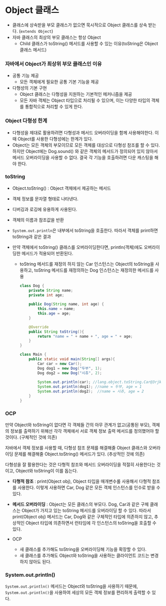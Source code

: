 # Object 클래스
- 클래스에 상속받을 부모 클래스가 없으면 묵시적으로 Object 클래스를 상속 받는다.
  (`extends Object`)
- 자바 클래스의 최상의 부모 클래스는 항상 Object
    - Child 클래스가 toString() 메서드를 사용할 수 있는 이유(toString은 Object 클래스 메서드)

### 자바에서 Object가 최상위 부모 클래스인 이유
- 공통 기능 제공
  - 모든 객체에게 필요한 공통 기본 기능을 제공
- 다형성의 기본 구현
  - Object 클래스는 다형성을 지원하는 기본적인 메커니즘을 제공
  - 모든 자바 객체는 Object 타입으로 처리될 수 있으며, 이는 다양한 타입의 객체를 통합적으로 처리할 수 있게 한다.

### Object 다형성 한계
- 다형성을 제대로 활용하려면 다형성과 메서드 오버라이딩을 함께 사용해야한다. 이때 Object를 사용한 다형성에는 한계가 있다.
- Object는 모든 객체의 부모이므로 모든 객체를 대상으로 다형성 참조를 할 수 있다. 하지만 Object에는 Dog.sound() 와 같은 객체의 메서드가 정의되어 있지 않아서 메서드 오버라이딩을 사용할 수 없다. 결국 각 기능을 호출하려면 다운 캐스팅을 해야 한다.

### toString
- Object.toString() : Object 객체에서 제공하는 메서드
- 객체 정보를 문자열 형태로 나타낸다.
- 디버깅과 로깅에 유용하게 사용된다.
- 객체의 이름과 참조값을 반환
- `System.out.println`은 내부에서 toString을 호출한다. 따라서 객체를 print하면 toString과 같은 결과

- 만약 객체에서 toString() 클래스를 오버라이딩한다면, println(객체)에도 오버라이딩한 메서드가 적용되어 반환된다.
  - toString 메서드를 재정의 하지 않는 Car 인스턴스는 Object의 toString을 사용하고, toString 메서드를 재정의하는 Dog 인스턴스는 재정의한 메서드를 사용

    ```java
    class Dog {
    	private String name;
    	private int age;
    	
    	public Dog(String name, int age) {
    		this.name = name;
    		this.age = age;
    	}
    
    	@Override
    	public String toString(){
    		return "name = " + name + ", age = " + age;
    	}
    }
    
    class Main {
    	public static void main(String[] args){
    		Car car = new Car();
    		Dog dog1 = new Dog("두부", 1);
    		Dog dog2 = new Dog("시츄", 2);
    		
    		System.out.println(car); //lang.object.toString.Car@3rjk23525
    		System.out.println(dog1); //name = 두부, age = 1
    		System.out.println(dog2);  //name = 시츄, age = 2
    	}
    }
    ```
### OCP
만약 Object와 toString이 없다면 각 객체들 간의 아무 관계가 없고(공통된 부모), 객체의 정보를 출력하기 위해선 각각 객체에서 서로 객체 정보 출력 메서드를 정의했어야 할 것이다. (구체적인 것에 의존)

자바에서 객체 정보를 사용할 때, 다형성 참조 문제를 해결해줄 Object 클래스와 오버라이딩 문제를 해결해줄 Object.toString() 메서드가 있다. (추상적인 것에 의존)

다형성을 잘 활용한다는 것은 다형적 참조와 메서드 오버라이딩을 적절히 사용한다는 것이고, Object와 toString이 이를 돕는다.

- **다형적 참조** : print(Object obj), Object 타입을 매개변수롤 사용해서 다형적 참조를 사용한다. 이렇게 사용하면 Car, Dog 같은 모든 객체 인스턴스를 인수로 받을 수 있다.
- **메서드 오버라이딩** : Object는 모든 클래스의 부모다. Dog, Car과 같은 구체 클래스는 Object가 가지고 있는 toString 메서드를 오버라이딩 할 수 있다. 따라서 print(Object obj) 메서드는 Car, Dog와 같은 구체적인 타입에 의존하지 않고, 추상적인 Object 타입에 의존하면서 런타임에 각 인스턴스의 toString을 호출할 수 있다.

- OCP
  - 새 클래스를 추가해도 toString을 오버라이딩해 기능을 확장할 수 있다.
  - 새 클래스를 추가해도 Object와 toString을 사용하는 클라이언트 코드는 변경하지 않아도 된다.

### System.out.println()
`System.out.println()` 메서드는 Object와 toString을 사용하기 때문에, `System.out.println()`을 사용하여 세상의 모든 객체 정보를 편리하게 출력할 수 있다.
